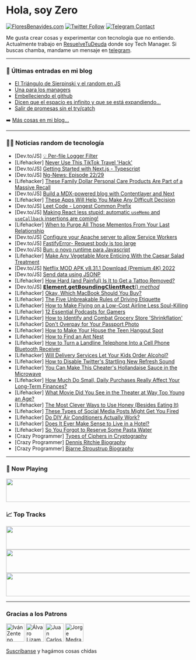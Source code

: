 # Hola, soy Zero

[![FloresBenavides.com](https://img.shields.io/website?down_message=oops&label=MiBlog&style=for-the-badge&up_message=online&url=https%3A%2F%2Ffloresbenavides.com)](https://floresbenavides.com) [![Twitter Follow](https://img.shields.io/twitter/follow/ZeroDragon?color=%231DA1F2&label=Follow&logo=twitter&logoColor=ffffff&style=for-the-badge)](https://twitter.com/zerodragon) [![Telegram Contact](https://img.shields.io/badge/escr%C3%ADbeme-ZeroDragon-%2326A5E4?style=for-the-badge&logo=telegram)](https://t.me/zerodragon)

Me gusta crear cosas y experimentar con tecnología que no entiendo.
Actualmente trabajo en [ResuelveTuDeuda](http://github.com/resuelve) donde soy Tech Manager.
Si buscas chamba, mandame un mensaje en [telegram](https://t.me/zerodragon).

---

### 📕 Últimas entradas en mi blog
<!-- BLOG-POST-LIST:START -->
- [El Triángulo de Sierpinski y el random en JS](https://floresbenavides.com/el-triangulo-de-sierpinski-y-el-random-en-js/)
- [Una para los managers](https://floresbenavides.com/una-para-los-managers/)
- [Embelleciendo el github](https://floresbenavides.com/embelleciendo-el-github/)
- [Dicen que el espacio es infinito y que se está expandiendo…](https://floresbenavides.com/dicen-que-el-espacio-es-infinito-y-que-se-esta-expandiendo/)
- [Salir de promesas sin el try/catch](https://floresbenavides.com/salir-de-promesas-sin-el-try-catch/)
<!-- BLOG-POST-LIST:END -->

➡️ [Más cosas en mi blog...](https://floresbenavides.com)

---

### 👨‍💻 Noticias random de tecnología
<!-- TECH-POSTS:START -->
- [Dev.to/JS] [💡 Per-file Logger Filter](https://dev.to/jcbhmr/per-file-logger-filter-p43)
- [Lifehacker] [Never Use This TikTok Travel &#39;Hack&#39;](https://lifehacker.com/never-use-this-tiktok-travel-hack-1849333796)
- [Dev.to/JS] [Getting Started with Next.js - Typescript](https://dev.to/abdulwaqar844/getting-started-with-nextjs-typescript-68i)
- [Dev.to/JS] [Ng-News: Episode 22/29](https://dev.to/rainerhahnekamp/ng-news-episode-2229-271m)
- [Lifehacker] [These Family Dollar Personal Care Products Are Part of a Massive Recall](https://lifehacker.com/these-family-dollar-personal-care-products-are-part-of-1849334059)
- [Dev.to/JS] [Build a MDX-powered blog with Contentlayer and Next](https://dev.to/asayerio_techblog/build-a-mdx-powered-blog-with-contentlayer-and-next-2oai)
- [Lifehacker] [These Apps Will Help You Make Any Difficult Decision](https://lifehacker.com/these-apps-will-help-you-make-any-difficult-decision-1849334264)
- [Dev.to/JS] [Leet Code - Longest Common Prefix](https://dev.to/anuj8126/leet-code-longest-common-prefix-onf)
- [Dev.to/JS] [Making React less stupid: automatic `useMemo` and `useCallback` insertions are coming!](https://dev.to/domiii/making-react-less-stupid-automatic-usememo-and-usecallback-insertions-are-coming-8ek)
- [Lifehacker] [When to Purge All Those Mementos From Your Last Relationship](https://lifehacker.com/when-to-purge-all-those-mementos-from-your-last-relatio-1849200671)
- [Dev.to/JS] [Configure your Apache server to allow Service Workers](https://dev.to/kallnasty/configure-your-apache-server-to-allow-service-workers-35ad)
- [Dev.to/JS] [FastifyError- Request body is too large](https://dev.to/stackblogger/fastifyerror-request-body-is-too-large-l50)
- [Dev.to/JS] [Bun: o novo runtime para Javascript](https://dev.to/cristuker/bun-o-novo-runtime-para-javascript-58m9)
- [Lifehacker] [Make Any Vegetable More Enticing With the Caesar Salad Treatment](https://lifehacker.com/make-any-vegetable-more-enticing-with-the-caesar-salad-1849332871)
- [Dev.to/JS] [Netflix MOD APK v8.31.1 Download &lpar;Premium 4K&rpar; 2022](https://dev.to/sajidhuasin/netflix-mod-apk-v8311-download-premium-4k-2022-6ke)
- [Dev.to/JS] [Send data using JSONP](https://dev.to/srele96/send-data-using-jsonp-2fcc)
- [Lifehacker] [How Hard &lpar;and Painful&rpar; Is It to Get a Tattoo Removed?](https://lifehacker.com/how-hard-and-painful-is-it-to-get-a-tattoo-removed-1849333285)
- [Dev.to/JS] [𝗘𝗹𝗲𝗺𝗲𝗻𝘁.𝗴𝗲𝘁𝗕𝗼𝘂𝗻𝗱𝗶𝗻𝗴𝗖𝗹𝗶𝗲𝗻𝘁𝗥𝗲𝗰𝘁&lpar;&rpar; 𝘮𝘦𝘵𝘩𝘰𝘥](https://dev.to/talenttinaapi/-52ic)
- [Lifehacker] [Okay, Which MacBook Should You Buy?](https://lifehacker.com/okay-which-macbook-should-you-buy-1849330413)
- [Lifehacker] [The Five Unbreakable Rules of Driving Etiquette](https://lifehacker.com/the-five-unbreakable-rules-of-driving-etiquette-1849333282)
- [Lifehacker] [How to Make Flying on a Low-Cost Airline Less Soul-Killing](https://lifehacker.com/how-to-make-flying-on-a-low-cost-airline-less-soul-kill-1849331060)
- [Lifehacker] [12 Essential Podcasts for Gamers](https://lifehacker.com/12-of-the-best-video-game-podcasts-1849333059)
- [Lifehacker] [How to Identify and Combat Grocery Store &#39;Shrinkflation&#39;](https://lifehacker.com/how-to-identify-and-deal-with-grocery-store-shrinkflati-1849332746)
- [Lifehacker] [Don&#39;t Overpay for Your Passport Photo](https://lifehacker.com/dont-overpay-for-your-passport-photo-1849332419)
- [Lifehacker] [How to Make Your House the Teen Hangout Spot](https://lifehacker.com/how-to-make-your-house-the-teen-hangout-spot-1849326989)
- [Lifehacker] [How to Find an Ant Nest](https://lifehacker.com/how-to-find-an-ant-nest-1849331778)
- [Lifehacker] [How to Turn a Landline Telephone Into a Cell Phone Bluetooth Receiver](https://lifehacker.com/how-to-turn-a-landline-telephone-into-a-cell-phone-blue-1849329883)
- [Lifehacker] [Will Delivery Services Let Your Kids Order Alcohol?](https://lifehacker.com/will-delivery-services-let-your-kids-order-alcohol-1849328630)
- [Lifehacker] [How to Disable Twitter&#39;s Startling New Refresh Sound](https://lifehacker.com/how-to-disable-twitters-startling-new-refresh-sound-1849327818)
- [Lifehacker] [You Can Make This Cheater&#39;s Hollandaise Sauce in the Microwave](https://lifehacker.com/you-can-make-this-cheaters-hollandaise-sauce-in-the-mic-1849328593)
- [Lifehacker] [How Much Do Small, Daily Purchases Really Affect Your Long-Term Finances?](https://lifehacker.com/how-much-do-small-daily-purchases-really-affect-your-l-1849328048)
- [Lifehacker] [What Movie Did You See in the Theater at Way Too Young an Age?](https://lifehacker.com/what-movie-did-you-see-in-the-theater-at-way-too-young-1849328440)
- [Lifehacker] [The Most Clever Ways to Use Honey &lpar;Besides Eating It&rpar;](https://lifehacker.com/the-most-clever-ways-to-use-honey-besides-eating-it-1849329120)
- [Lifehacker] [These Types of Social Media Posts Might Get You Fired](https://lifehacker.com/these-types-of-social-media-posts-might-get-you-fired-1849328785)
- [Lifehacker] [Do DIY Air Conditioners Actually Work?](https://lifehacker.com/do-diy-air-conditioners-actually-work-1849327468)
- [Lifehacker] [Does It Ever Make Sense to Live in a Hotel?](https://lifehacker.com/does-it-ever-make-sense-to-live-in-a-hotel-1849326755)
- [Lifehacker] [So You Forgot to Reserve Some Pasta Water](https://lifehacker.com/so-you-forgot-to-reserve-some-pasta-water-1849327454)
- [Crazy Programmer] [Types of Ciphers in Cryptography](https://www.thecrazyprogrammer.com/2022/07/types-of-ciphers-in-cryptography.html)
- [Crazy Programmer] [Dennis Ritchie Biography](https://www.thecrazyprogrammer.com/2022/07/dennis-ritchie-biography.html)
- [Crazy Programmer] [Bjarne Stroustrup Biography](https://www.thecrazyprogrammer.com/2022/07/bjarne-stroustrup-biography.html)<!-- TECH-POSTS:END -->

---

### 🎵 Now Playing
<a href="https://spotify-now-playing-dun.vercel.app/now-playing?open"><img src="https://spotify-now-playing-dun.vercel.app/now-playing" width="540" height="64"></a>

### 📈 Top Tracks
<a href="https://spotify-now-playing-dun.vercel.app/top-tracks?i=1&open"><img src="https://spotify-now-playing-dun.vercel.app/top-tracks?i=1" width="540" height="64"></a>
<a href="https://spotify-now-playing-dun.vercel.app/top-tracks?i=2&open"><img src="https://spotify-now-playing-dun.vercel.app/top-tracks?i=2" width="540" height="64"></a>
<a href="https://spotify-now-playing-dun.vercel.app/top-tracks?i=3&open"><img src="https://spotify-now-playing-dun.vercel.app/top-tracks?i=3" width="540" height="64"></a>

---

### Gracias a los Patrons
[<img src="https://avatars.githubusercontent.com/u/243380?v=4" alt="Iván Zenteno" width="50px">](https://github.com/k001) [<img src="https://avatars.githubusercontent.com/u/19955639?v=4" alt="Álvaro Lizama" width="50px">](https://github.com/alvarolizama) [<img src="https://avatars.githubusercontent.com/u/2718753?v=4" alt="Juan Carlos Ruiz" width="50px">](https://github.com/JuanCrg90) [<img src="https://avatars.githubusercontent.com/u/37025?v=4" alt="Jorge Medrano" width="50px">](https://github.com/h1pp1e) 

[Suscríbanse](https://www.patreon.com/zerodragon) y hagámos cosas chidas
